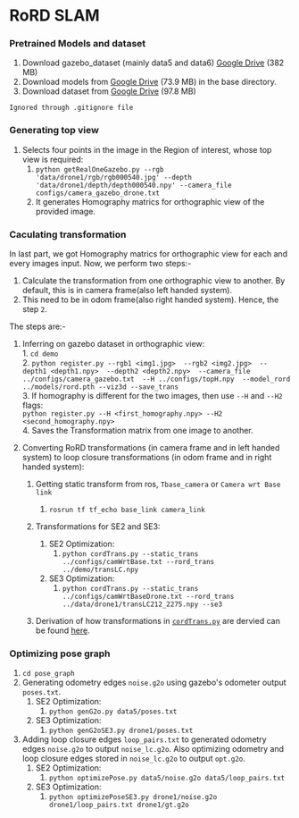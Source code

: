 # RoRD SLAM  

### Pretrained Models and dataset  

1. Download gazebo_dataset (mainly data5 and data6) [Google Drive](https://drive.google.com/file/d/1Yr7PW7nS03MatvqubV1iX18so6F6ieKW/view) (382 MB)
2. Download models from [Google Drive](https://drive.google.com/file/d/1-5aLHyZ_qlHFNfRnDpXUh5egtf_XtoiA/view?usp=sharing) (73.9 MB) in the base directory.    
3. Download dataset from [Google Drive](https://drive.google.com/file/d/1BkhcHBKwcjNHgbLZ1XKurpcP7v4hFD_b/view?usp=sharing) (97.8 MB)  

`Ignored through .gitignore file`

### Generating top view  
1. Selects four points in the image in the Region of interest, whose top view is required:  
	1. `python getRealOneGazebo.py --rgb 'data/drone1/rgb/rgb000540.jpg' --depth 'data/drone1/depth/depth000540.npy' --camera_file configs/camera_gazebo_drone.txt`   
	2. It generates Homography matrics for orthographic view of the provided image.

### Caculating transformation  

In last part, we got Homography matrics for orthographic view for each and every images input. Now, we perform two steps:-
1. Calculate the transformation from one orthographic view to another. By default, this is in camera frame(also left handed system).
2. This need to be in odom frame(also right handed system). Hence, the step `2`.

The steps are:-

1. Inferring on gazebo dataset in orthographic view:    
		1. `cd demo`  
		2. `python register.py --rgb1 <img1.jpg>  --rgb2 <img2.jpg>  --depth1 <depth1.npy>  --depth2 <depth2.npy>  --camera_file ../configs/camera_gazebo.txt  --H ../configs/topH.npy  --model_rord ../models/rord.pth --viz3d --save_trans`  
		3. If homography is different for the two images, then use `--H` and `--H2` flags:  
		`python register.py --H <first_homography.npy> --H2 <second_homography.npy>`     
		4. Saves the Transformation matrix from one image to another.

2. Converting RoRD transformations (in camera frame and in left handed system) to loop closure transformations (in odom frame and in right handed system):  
	1. Getting static transform from ros, `Tbase_camera` or `Camera wrt Base link`
		1. `rosrun tf tf_echo base_link camera_link`    
	2. Transformations for SE2 and SE3:  
		1. SE2 Optimization:  
			1. `python cordTrans.py --static_trans ../configs/camWrtBase.txt --rord_trans ../demo/transLC.npy`  
		2. SE3 Optimization:  
			1. `python cordTrans.py --static_trans ../configs/camWrtBaseDrone.txt --rord_trans ../data/drone1/transLC212_2275.npy --se3`   

	3. Derivation of how transformations in [`cordTrans.py`](pose_graph/cordTrans.py) are dervied can be found [here](https://drive.google.com/file/d/1UfLmfj4JtnokyQDI0k9mx3KbO0Xsvegk/view?usp=sharing).  

### Optimizing pose graph  
1. `cd pose_graph`  
2. Generating odometry edges `noise.g2o` using gazebo's odometer output `poses.txt`.  
	1. SE2 Optimization:  
		1. `python genG2o.py data5/poses.txt`  
	2. SE3 Optimization:  
		1. `python genG2oSE3.py drone1/poses.txt`    
3. Adding loop closure edges `loop_pairs.txt` to generated odometry edges `noise.g2o` to output `noise_lc.g2o`. Also optimizing odometry and loop closure edges stored in `noise_lc.g2o` to output `opt.g2o`.  
	1. SE2 Optimization:  
		1. `python optimizePose.py data5/noise.g2o data5/loop_pairs.txt`  
	2. SE3 Optimization:  
		1. `python optimizePoseSE3.py drone1/noise.g2o drone1/loop_pairs.txt drone1/gt.g2o`  
